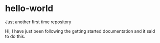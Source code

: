 # hello-world
Just another first time repository

Hi, 
I have just been following the getting started documentation and it said to do this.
